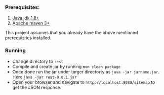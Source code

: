 ### Prerequisites:
1. [Java jdk 1.8+](https://www.java.com/en/download/help/download_options.xml "Java installation")
2. [Apache maven 3+](https://maven.apache.org/install.html "Maven Installation")

This project assumes that you already have the above mentioned prerequisites installed.

### Running
* Change directory to `rest`
* Compile and create jar by running `mvn clean package`
* Once done run the jar under targer directorty as `java -jar jarname.jar`. Here `java -jar rest-0.0.1.jar`
* Open your browser and navigate to `http://localhost:8080/sitemap` to get the JSON response.
